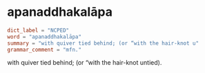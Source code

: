 # apanaddhakalāpa

``` toml
dict_label = "NCPED"
word = "apanaddhakalāpa"
summary = "with quiver tied behind; (or “with the hair-knot u"
grammar_comment = "mfn."
```

with quiver tied behind; (or “with the hair\-knot untied).

